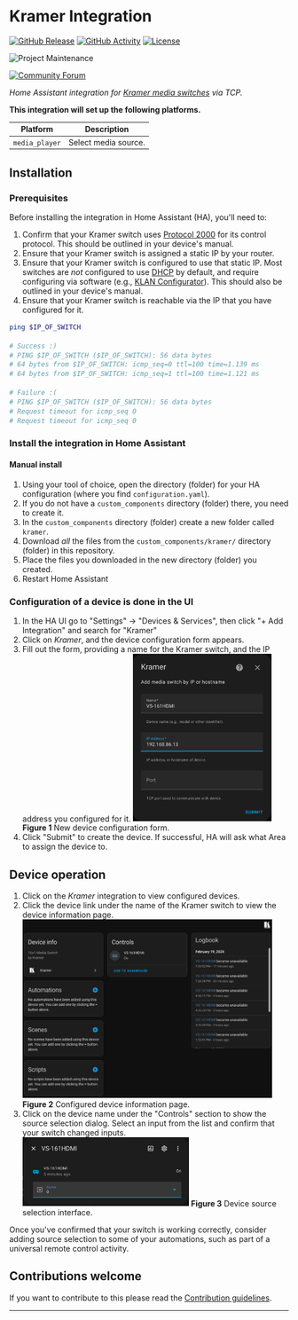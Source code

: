 # Kramer Integration

[![GitHub Release][releases-shield]][releases]
[![GitHub Activity][commits-shield]][commits]
[![License][license-shield]](LICENSE)

![Project Maintenance][maintenance-shield]

[![Community Forum][forum-shield]][forum]

_Home Assistant integration for [Kramer media switches][kramer-integration] via
TCP._

**This integration will set up the following platforms.**

Platform | Description
-- | --
`media_player` | Select media source.

## Installation

### Prerequisites

Before installing the integration in Home Assistant (HA), you'll need to:

1. Confirm that your Kramer switch uses [Protocol 2000][p2000] for its control
protocol.  This should be outlined in your device's manual.
1. Ensure that your Kramer switch is assigned a static IP by your router.
1. Ensure that your Kramer switch is configured to use that static IP. Most
switches are _not_ configured to use [DHCP][dhcp] by default, and require
configuring via software (e.g., [KLAN Configurator][klan]). This should also be
outlined in your device's manual.
1. Ensure that your Kramer switch is reachable via the IP that you have
configured for it.

```sh
ping $IP_OF_SWITCH

# Success :)
# PING $IP_OF_SWITCH ($IP_OF_SWITCH): 56 data bytes
# 64 bytes from $IP_OF_SWITCH: icmp_seq=0 ttl=100 time=1.139 ms
# 64 bytes from $IP_OF_SWITCH: icmp_seq=1 ttl=100 time=1.121 ms

# Failure :(
# PING $IP_OF_SWITCH ($IP_OF_SWITCH): 56 data bytes
# Request timeout for icmp_seq 0
# Request timeout for icmp_seq 0
```

### Install the integration in Home Assistant

#### Manual install

1. Using your tool of choice, open the directory (folder) for your HA
configuration (where you find `configuration.yaml`).
1. If you do not have a `custom_components` directory (folder) there, you need
to create it.
1. In the `custom_components` directory (folder) create a new folder called
`kramer`.
1. Download _all_ the files from the `custom_components/kramer/` directory
(folder) in this repository.
1. Place the files you downloaded in the new directory (folder) you created.
1. Restart Home Assistant

### Configuration of a device is done in the UI

1. In the HA UI go to "Settings" -> "Devices & Services", then click "+ Add
Integration" and search for "Kramer"
1. Click on _Kramer_, and the device configuration form appears.
1. Fill out the form, providing a name for the Kramer switch, and the IP address
you configured for it.
    <img src="/assets/images/configure.png" width="250">
    **Figure 1** New device configuration form.
1. Click "Submit" to create the device. If successful, HA will ask what Area to assign the
device to.

## Device operation

1. Click on the _Kramer_ integration to view configured devices.
1. Click the device link under the name of the Kramer switch to view the device
information page.
    <img src="/assets/images/device_info.png" width="450">
    **Figure 2** Configured device information page.
1. Click on the device name under the "Controls" section to show the source
selection dialog. Select an input from the list and confirm that your switch
changed inputs.
    <img src="/assets/images/source_select.png" width="300">
    **Figure 3** Device source selection interface.

Once you've confirmed that your switch is working correctly, consider adding
source selection to some of your automations, such as part of a universal remote
control activity.

## Contributions welcome

If you want to contribute to this please read the
[Contribution guidelines](CONTRIBUTING.md).

***

[dhcp]: https://en.wikipedia.org/wiki/Dynamic_Host_Configuration_Protocol
[kramer-integration]: https://github.com/krohrbaugh/kramer-homeassistant
[klan]: https://k.kramerav.com/support/download.asp?f=55565
[p2000]: https://cdn.kramerav.com/web/downloads/tech-papers/protocol_2000_rev0_51.pdf
[commits-shield]: https://img.shields.io/github/commit-activity/y/krohrbaugh/kramer-homeassistant.svg?style=for-the-badge
[commits]: https://github.com/krohrbaugh/kramer-homeassistant/commits/main
[forum-shield]: https://img.shields.io/badge/community-forum-brightgreen.svg?style=for-the-badge
[forum]: https://community.home-assistant.io/
[license-shield]: https://img.shields.io/github/license/krohrbaugh/kramer-homeassistant.svg?style=for-the-badge
[maintenance-shield]: https://img.shields.io/badge/maintainer-Kevin%20Rohrbaugh%20%40krohrbaugh-blue.svg?style=for-the-badge
[releases-shield]: https://img.shields.io/github/release/krohrbaugh/kramer-homeassistant.svg?style=for-the-badge
[releases]: https://github.com/krohrbaugh/kramer-homeassistant/releases
